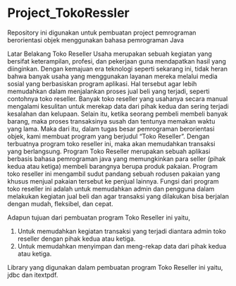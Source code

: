 # Project_TokoRessler
Repository ini digunakan untuk pembuatan project pemrograman berorientasi objek menggunakan bahasa pemrograman Java

Latar Belakang Toko Reseller
Usaha merupakan sebuah kegiatan yang bersifat keterampilan, profesi, dan pekerjaan guna mendapatkan hasil yang diinginkan. Dengan kemajuan era teknologi seperti sekarang ini, tidak heran bahwa banyak usaha yang menggunakan layanan mereka melalui media sosial  yang berbasiskan program aplikasi. Hal tersebut agar lebih memudahkan dalam menjalankan proses jual beli yang terjadi, seperti contohnya toko reseller. Banyak toko reseller yang usahanya secara manual mengalami kesulitan untuk merekap data dari pihak kedua dan sering terjadi kesalahan dan kelupaan. Selain itu, ketika seorang pembeli membeli banyak barang, maka proses transaksinya susah dan tentunya memakan waktu yang lama. Maka dari itu, dalam tugas besar pemrograman berorientasi objek, kami membuat program yang berjudul “Toko Reseller”. Dengan terbuatnya program toko reseller ini, maka akan memudahkan transaksi yang berlangsung.
	Program Toko Reseller merupakan sebuah aplikasi berbasis bahasa pemrograman java yang memungkinkan para seller (pihak kedua atau ketiga) membeli barangnya berupa produk pakaian. Program toko reseller ini mengambil sudut pandang sebuah rodusen pakaian yang khusus menjual pakaian tersebut ke penjual lainnya. Fungsi dari program toko reseller ini adalah untuk memudahkan admin dan pengguna dalam melakukan kegiatan jual beli dan agar transaksi yang dilakukan bisa berjalan dengan mudah, fleksibel, dan cepat.

Adapun tujuan dari pembuatan program Toko Reseller ini yaitu,
1. Untuk memudahkan kegiatan transaksi yang terjadi diantara admin toko reseller dengan pihak kedua atau ketiga.
2. Untuk memudahkan menyimpan dan meng-rekap data dari pihak kedua atau ketiga.

Library yang digunakan dalam pembuatan program Toko Reseller ini yaitu, jdbc dan itextpdf.
